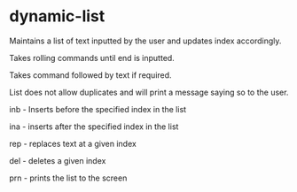# dynamic-list

Maintains a list of text inputted by the user and updates index accordingly.

Takes rolling commands until end is inputted.

Takes command followed by text if required.

List does not allow duplicates and will print a message saying so to the user.

inb - Inserts before the specified index in the list

ina - inserts after the specified index in the list

rep - replaces text at a given index

del - deletes a given index

prn - prints the list to the screen
